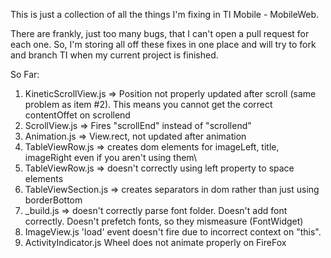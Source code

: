 This is just a collection of all the things I'm fixing in TI Mobile - MobileWeb.

There are frankly, just too many bugs, that I can't open a pull request for each one. So, I'm storing all off these fixes in one place and will try to fork and branch TI when my current project is finished.

So Far:

1. KineticScrollView.js => Position not properly updated after scroll (same problem as item #2). This means you cannot get the correct contentOffet on scrollend
2. ScrollView.js => Fires "scrollEnd" instead of "scrollend"
3. Animation.js => View.rect, not updated after animation
4. TableViewRow.js => creates dom elements for imageLeft, title, imageRight even if you aren't using them\
5. TableViewRow.js => doesn't correctly using left property to space elements
6. TableViewSection.js => creates separators in dom rather than just using borderBottom
7. _build.js => doesn't correctly parse font folder. Doesn't add font correctly. Doesn't prefetch fonts, so they mismeasure (FontWidget)
8. ImageView.js 'load' event doesn't fire due to incorrect context on "this". 
9. ActivityIndicator.js Wheel does not animate properly on FireFox
